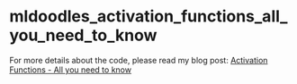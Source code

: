 # mldoodles_activation_functions_all_you_need_to_know

For more details about the code, please read my blog post:
[Activation Functions - All you need to know](https://mldoodles.com/activation-functions-all-you-need-to-know/)
